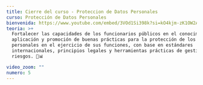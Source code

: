 ```yaml
---
title: Cierre del curso - Proteccion de Datos Personales
curso: Protección de Datos Personales
bienvenida: https://www.youtube.com/embed/3VOd1Si398k?si=kO4kjm-zK1OW2Aqu
teoria: >+
  Fortalecer las capacidades de los funcionarios públicos en el conocimiento,
  aplicación y promoción de buenas prácticas para la protección de los datos
  personales en el ejercicio de sus funciones, con base en estándares
  internacionales, principios legales y herramientas prácticas de gestión de
  riesgos. 🔐📊

video_zoom: ""
numero: 5
---
```

